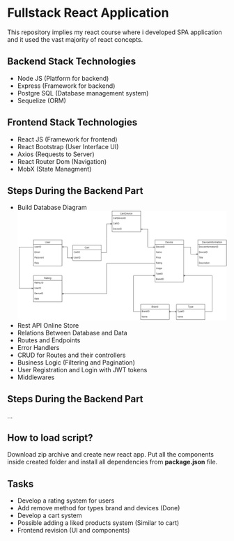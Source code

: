 # Fullstack React Application

This repository implies my react course where i developed SPA application and it used the vast majority of react concepts.

## Backend Stack Technologies
* Node JS (Platform for backend)
* Express (Framework for backend)
* Postgre SQL (Database management system)
* Sequelize (ORM)

## Frontend Stack Technologies
* React JS (Framework for frontend)
* React Bootstrap (User Interface UI)
* Axios (Requests to Server)
* React Router Dom (Navigation)
* MobX (State Managment)

## Steps During the Backend Part

* Build Database Diagram
![alt text](https://github.com/dmitriyhulpe/Store/blob/main/base/Store%20Diagram.png)
* Rest API Online Store
* Relations Between Database and Data
* Routes and Endpoints
* Error Handlers
* CRUD for Routes and their controllers
* Business Logic (Filtering and Pagination)
* User Registration and Login with JWT tokens
* Middlewares

## Steps During the Backend Part

...

## How to load script?

Download zip archive and create new react app. Put all the components inside created folder and install all dependencies from **package.json** file.

## Tasks
* Develop a rating system for users
* Add remove method for types brand and devices (Done)
* Develop a cart system
* Possible adding a liked products system (Similar to cart)
* Frontend revision (UI and components)

